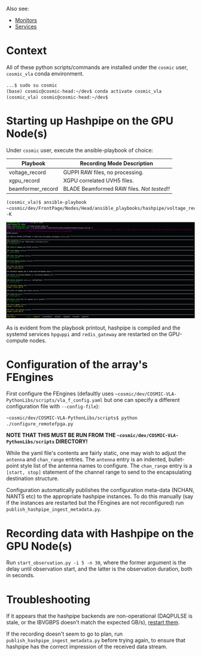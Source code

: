 Also see:
- [Monitors](./Use-Monitors.md)
- [Services](./Use-Services.md)

# Context

All of these python scripts/commands are installed under the `cosmic` user, `cosmic_vla` conda environment.

```
...$ sudo su cosmic
(base) cosmic@cosmic-head:~/dev$ conda activate cosmic_vla
(cosmic_vla) cosmic@cosmic-head:~/dev$
```

# Starting up Hashpipe on the GPU Node(s)

Under `cosmic` user, execute the ansible-playbook of choice:

Playbook | Recording Mode Description
-|-
voltage_record | GUPPI RAW files, no processing.
xgpu_record | XGPU correlated UVH5 files.
beamformer_record | BLADE Beamformed RAW files. *Not tested!!*

```
(cosmic_vla)$ ansible-playbook ~cosmic/dev/FrontPage/Nodes/Head/ansible_playbooks/hashpipe/voltage_record.yml -K
```

![cosmic_head Starting Hashpipe](./images/cosmic_head_start_hashpipe.png)

As is evident from the playbook printout, hashpipe is compiled and the systemd services `hpguppi` and `redis_gateway` are restarted on the GPU-compute nodes.

# Configuration of the array's FEngines

First configure the FEngines (defaultly uses `~cosmic/dev/COSMIC-VLA-PythonLibs/scripts/vla_f_config.yaml` but one can specify a different configuration file with `--config-file`):
```
~cosmic/dev/COSMIC-VLA-PythonLibs/scripts$ python ./configure_remotefpga.py
```

**NOTE THAT THIS MUST BE RUN FROM THE `~cosmic/dev/COSMIC-VLA-PythonLibs/scripts` DIRECTORY!**

While the yaml file's contents are fairly static, one may wish to adjust the `antenna` and `chan_range` entries.
The `antenna` entry is an indented, bullet-point style list of the antenna names to configure.
The `chan_range` entry is a `[start, stop]` statement of the channel range to send to the encapsulating destination structure.

Configuration automatically publishes the configuration meta-data (NCHAN, NANTS etc) to the appropriate hashpipe instances. To do this manually (say if the instances are restarted but the FEngines are not reconfigured) run `publish_hashpipe_ingest_metadata.py`.

# Recording data with Hashpipe on the GPU Node(s)

Run `start_observation.py -i 5 -n 30`, where the former argument is the delay until observation start, and the latter is the observation duration, both in seconds.

# Troubleshooting

If it appears that the hashpipe backends are non-operational (DAQPULSE is stale, or the IBVGBPS doesn't match the expected GB/s), [restart them](#Starting_up_Hashpipe_on_th_GPU_Node(s)).

If the recording doesn't seem to go to plan, run `publish_hashpipe_ingest_metadata.py` before trying again, to ensure that hashpipe has the correct impression of the received data stream.
